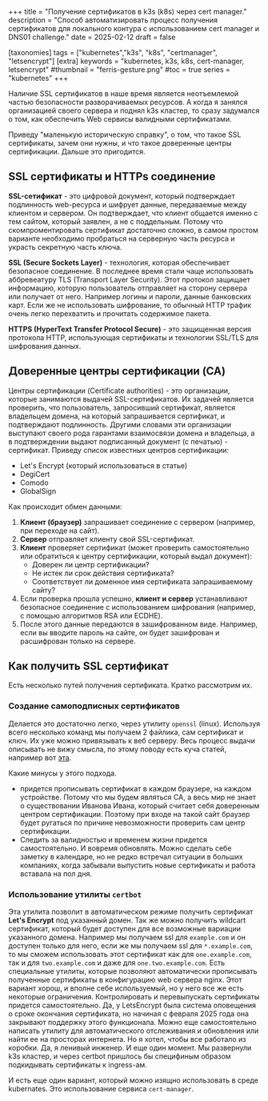 +++
title = "Получение сертификатов в k3s (k8s) через cert manager."
description = "Способ автоматизировать процесс получения сертификатов для локального контура с использованием cert manager и DNS01 challenge."
date = 2025-02-12
draft = false

[taxonomies]
tags = ["kubernetes","k3s", "k8s", "certmanager", "letsencrypt"]
[extra]
keywords = "kubernetes, k3s, k8s, cert-manager, letsencrypt"
#thumbnail = "ferris-gesture.png"
#toc = true
series = "kubernetes"
+++

Наличие SSL сертификатов в наше время является неотъемлемой частью безопасности разворачиваемых ресурсов. А когда я занялся организацией своего сервера и поднял k3s кластер, то сразу задумался о том, как обеспечить Web сервисы валидными сертификатами.

Приведу "маленькую историческую справку", о том, что такое SSL сертификаты, зачем они нужны, и что такое доверенные центры сертификации. Дальше это пригодится.

## SSL сертификаты и HTTPs соединение

**SSL-сетификат** - это цифровой документ, который подтверждает подлинность web-ресурса и шифрует данные, передаваемые между клиентом и сервером. Он подтверждает, что клиент общается именно с тем сайтом, который заявлен, а не с поддельным. Потому что скомпроментировать сертификат достаточно сложно, в самом простом варианте необходимо пробраться на серверную часть ресурса и украсть секретную часть ключа. 

**SSL (Secure Sockets Layer)** - технология, которая обеспечивает безопасное соединение. В последнее время стали чаще использовать аббревеатуру TLS (Transport Layer Security). Этот протокол защищает информацию, которую пользователь отправляет на сторону сервера или получает от него. Например логины и пароли, данные банковских карт. Если же не использовать шифрование, то обычный HTTP трафик очень легко перехватить и прочитать содержимое пакета.

**HTTPS (HyperText Transfer Protocol Secure)** - это защищенная версия протокола HTTP, использующая сертификаты и технологии SSL/TLS для шифрования данных.

## Доверенные центры сертификации (CA)

Центры сертификации (Certificate authorities) - это организации, которые занимаются выдачей SSL-сертификатов. Их задачей является проверить, что пользователь, запросивший сертификат, является владельцем домена, на который запрашивается сертификат, и подтверждают подлинность. Другими словами эти организации выступают своего рода гарантами взаимосвязи домена и владельца, а в подтверждении выдают подписанный документ (с печатью) - сертификат. Приведу список известных центров сертификации: 

- Let's Encrypt (который использоваться в статье)
- DegiCert
- Comodo
- GlobalSign

Как происходит обмен данными:

1. **Клиент (браузер)** запрашивает соединение с сервером (например, при переходе на сайт).
2. **Сервер** отправляет клиенту свой SSL-сертификат.
3. **Клиент** проверяет сертификат (может проверить самостоятельно или обратиться к центру сертификации, который выдал документ):
   - Доверен ли центр сертификации?
   - Не истек ли срок действия сертификата?
   - Соответствует ли доменное имя сертификата запрашиваемому сайту?
4. Если проверка прошла успешно, **клиент и сервер** устанавливают безопасное соединение с использованием шифрования (например, с помощью алгоритмов RSA или ECDHE).
5. После этого данные передаются в зашифрованном виде. Например, если вы вводите пароль на сайте, он будет зашифрован и расшифрован только на сервере.

## Как получить SSL сертификат

Есть несколько путей получения сертификата. Кратко рассмотрим их.

### Создание самоподписных сертификатов

Делается это достаточно легко, через утилиту `openssl` (linux). Используя всего несколько команд мы получаем 2 файлика, сам сертификат и ключ. Их уже можно привязывать к веб серверу. Весь процесс выдачи описывать не вижу смысла, по этому поводу есть куча статей, например вот [эта](https://habr.com/ru/articles/352722/).

Какие минусы у этого подхода.

- придется прописывать сертификат в каждом браузере, на каждом устройстве. Потому что мы будем являться CA, а весь мир не знает о существовании Иванова Ивана, который считает себя доверенным центром сертификации. Поэтому при входе на такой сайт браузер будет ругаться по причине невозможности проверить сам центр сертификации. 
- Следить за валидностью и временем жизни придется самостоятельно. И вовремя обновлять. Можно сделать себе заметку в календаре, но не редко встречал ситуации в больших компаниях, когда забывали выпустить новые сертификаты и работа вставала на пол дня.

### Использование утилиты `certbot`

Эта утилита позволит в автоматическом режиме получить сертификат **Let's Encrypt** под указанный домен. Так же можно получить wildcart сертификат, который будет доступен для все возможные вариации указанного домена. Например мы получаем ssl для `example.com` и он доступен только для него, если же мы получаем ssl для `*.example.com`, то мы сможем использовать этот сертификат как для `one.example.com`, так и для `two.example.com` и даже для `one.two.example.com`. Есть специальные утилиты, которые позволяют автоматически прописывать полученные сертификаты в конфигурацию web сервера nginx. Этот вариант хорош, и вполне себе используемый, но у него все же есть некоторые ограничения. Контролировать и перевыпускать сертификаты придется самостоятельно. Да, у LetsEncrypt была система оповещения о сроке окончания сертификата, но начиная с февраля 2025 года она закрывают поддержку этого функционала. Можно еще самостоятельно написать утилиту для автоматического отслеживания и обновления или найти ее на просторах интернета. Но я хотел, чтобы все работало из коробки. Да, я ленивый инженер. И еще один момент. Мы развернули k3s кластер, и через certbot пришлось бы специфиным образом подкидывать сертификаты к ingress-ам.

И есть еще один вариант, который можно изящно использовать в среде kubernates. Это использование сервиса `cert-manager`.


